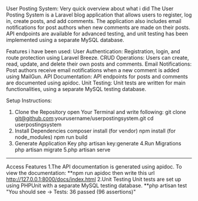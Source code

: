 User Posting System:
Very quick overview about what i did
The User Posting System is a Laravel blog application that allows users to register, log in, create posts, and add comments. The application also includes email notifications for post authors when new comments are made on their posts. API endpoints are available for advanced testing, and unit testing has been implemented using a separate MySQL database.

Features i have been used:
User Authentication: Registration, login, and route protection using Laravel Breeze.
CRUD Operations: Users can create, read, update, and delete their own posts and comments.
Email Notifications: Post authors receive email notifications when a new comment is added using MailGun.
API Documentation: API endpoints for posts and comments are documented using apidoc.
Unit Testing: Unit tests are written for main functionalities, using a separate MySQL testing database.

Setup Instructions:
1. Clone the Repository
   open Your Terminal and write following:
     git clone git@github.com:yourusername/userpostingsystem.git
     cd userpostingsystem
2. Install Dependencies
   composer install (for vendor)
   npm install (for node_modules)
   npm run build
3. Generate Application Key
    php artisan key:generate
4.Run Migrations
    php artisan migrate
5.php artisan serve
-----------------------------------------------------------
Access Features
1.The API documentation is generated using apidoc. To view the documentation:
**npm run apidoc
then write this url 
http://127.0.0.1:8000/docs/index.html
2.Unit Testing
Unit tests are set up using PHPUnit with a separate MySQL testing database.
**php artisan test
  "You should see -> Tests:    36 passed (96 assertions)"
   


   
